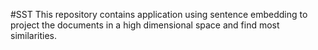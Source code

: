#SST
This repository contains application using sentence embedding to project the documents in a high dimensional space and find most similarities.
